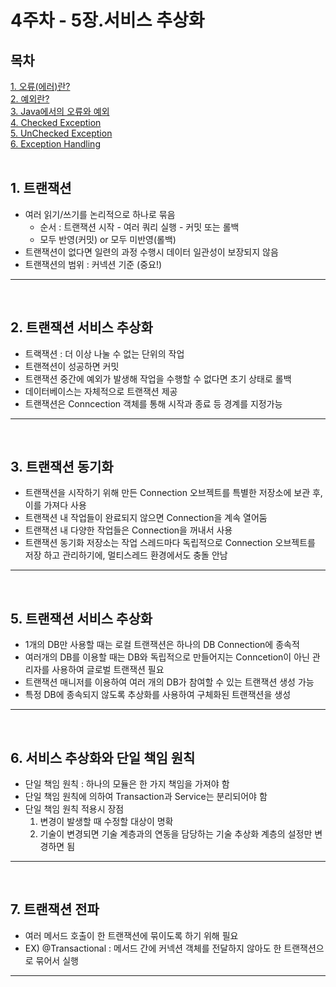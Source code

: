 # **4주차 - 5장.서비스 추상화**

## **목차**
[1. 오류(에러)란?](#1.-오류(에러)란?)<br>
[2. 예외란?](#2.-예외란?)<br>
[3. Java에서의 오류와 예외](#3.-Java에서의-오류와-예외)<br>
[4. Checked Exception](#4.-Checked-Exception)<br>
[5. UnChecked Exception](#5.-UnChecked-Exception)<br>
[6. Exception Handling](#6.-Exception-Handling)<br>
<br>

## **1. 트랜잭션**
 - 여러 읽기/쓰기를 논리적으로 하나로 묶음
   - 순서 : 트랜잭션 시작 - 여러 쿼리 실행 - 커밋 또는 롤백
   - 모두 반영(커밋) or 모두 미반영(롤백)
 - 트랜잭션이 없다면 일련의 과정 수행시 데이터 일관성이 보장되지 않음
 - 트랜잭션의 범위 : 커넥션 기준 (중요!)
---
<br>

## **2. 트랜잭션 서비스 추상화**
 - 트랙잭션 : 더 이상 나눌 수 없는 단위의 작업
 - 트랜젹션이 성공하면 커밋
 - 트랜잭션 중간에 예외가 발생해 작업을 수행할 수 없다면 초기 상태로 롤백
 - 데이터베이스는 자체적으로 트랜잭션 제공
 - 트랜잭션은 Conncection 객체를 통해 시작과 종료 등 경계를 지정가능
---
<br>

## **3. 트랜잭션 동기화**
 - 트랜잭션을 시작하기 위해 만든 Connection 오브젝트를 특별한 저장소에 보관 후, 이를 가져다 사용
 - 트랜잭션 내 작업들이 완료되지 않으면 Connection을 계속 열어둠
 - 트랜잭션 내 다양한 작업들은 Connection을 꺼내서 사용
 - 트랜잭션 동기화 저장소는 작업 스레드마다 독립적으로 Connection 오브젝트를 저장 하고 관리하기에, 멀티스레드 환경에서도 충돌 안남
 ---
<br>

## **5. 트랜잭션 서비스 추상화**
 - 1개의 DB만 사용할 때는 로컬 트랜잭션은 하나의 DB Connection에 종속적
 - 여러개의 DB를 이용할 때는 DB와 독립적으로 만들어지는 Conncetion이 아닌 관리자를 사용하여 글로벌 트랜잭션 필요
 - 트랜잭션 매니저를 이용하여 여러 개의 DB가 참여할 수 있는 트랜잭션 생성 가능
 - 특정 DB에 종속되지 않도록 추상화를 사용하여 구체화된 트랜잭션을 생성
---
<br>

## **6. 서비스 추상화와 단일 책임 원칙**
 - 단일 책임 원칙 : 하나의 모듈은 한 가지 책임을 가져야 함
 - 단일 책임 원칙에 의하여 Transaction과 Service는 분리되어야 함
 - 단일 책임 원칙 적용시 장점
   1. 변경이 발생할 때 수정할 대상이 명확
   2. 기술이 변경되면 기술 계층과의 연동을 담당하는 기술 추상화 계층의 설정만 변경하면 됨
---
<br>

## **7. 트랜잭션 전파**
 - 여러 메서드 호출이 한 트랜잭션에 묶이도록 하기 위해 필요
 - EX) @Transactional : 메서드 간에 커넥션 객체를 전달하지 않아도 한 트랜잭션으로 묶어서 실행
---
<br>